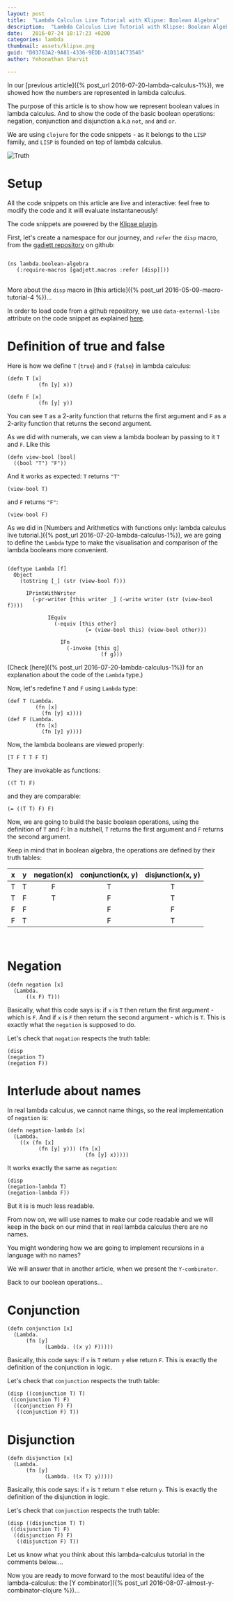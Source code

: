 ```yaml
---
layout: post
title:  "Lambda Calculus Live Tutorial with Klipse: Boolean Algebra"
description:  "Lambda Calculus Live Tutorial with Klipse: Boolean Algebra"
date:   2016-07-24 18:17:23 +0200
categories: lambda
thumbnail: assets/klipse.png
guid: "D03763A2-9A81-4336-9EDD-A1D114C73546"
author: Yehonathan Sharvit

---
```


In our [previous article]({% post_url 2016-07-20-lambda-calculus-1%}), we showed how the numbers are represented in lambda calculus.


The purpose of this article is to show how we represent boolean values in lambda calculus. And to show the code of the basic boolean operations: negation, conjunction and disjunction a.k.a `not`, `and` and `or`.

We are using `clojure` for the code snippets - as it belongs to the `LISP` family, and `LISP` is founded on top of lambda calculus.


![Truth](/assets/truth.jpg)

# Setup

All the code snippets on this article are live and interactive: feel free to modify the code and it will evaluate instantaneously!

The code snippets are powered by the [Klipse plugin](https://github.com/viebel/klipse).


First, let's create a namespace for our journey, and `refer` the `disp` macro, from the [gadjett repository](https://github.com/viebel/gadjett/blob/master/src/gadjett/macros.clj) on github:

<pre>
<code class="language-klipse" data-external-libs="https://raw.githubusercontent.com/viebel/gadjett/master/src/">
(ns lambda.boolean-algebra
   (:require-macros [gadjett.macros :refer [disp]]))
</code>
</pre>

More about the `disp` macro in [this article]({% post_url 2016-05-09-macro-tutorial-4 %})...

In order to load code from a github repository, we use `data-external-libs` attribute on the code snippet as explained [here](https://github.com/viebel/klipse#clojure-only-1).


# Definition of true and false 

Here is how we define `T` (`true`) and `F` (`false`) in lambda calculus:

~~~klipse
(defn T [x]
          (fn [y] x))

(defn F [x]
          (fn [y] y))
~~~


You can see `T` as a 2-arity function that returns the first argument and `F` as a 2-arity function that returns the second argument.


As we did with numerals, we can view a lambda boolean by passing to it `T` and `F`. Like this


~~~klipse
(defn view-bool [bool]
  ((bool "T") "F"))
~~~

And it works as expected: `T` returns `"T"`

~~~klipse
(view-bool T)
~~~

and `F` returns `"F"`:

~~~klipse
(view-bool F)
~~~

As we did in [Numbers and Arithmetics with functions only: lambda calculus live tutorial.]({% post_url 2016-07-20-lambda-calculus-1%}), we are going to define the `Lambda` type to make the visualisation and comparison of the lambda booleans more convenient.

~~~klipse

(deftype Lambda [f]
  Object
    (toString [_] (str (view-bool f)))

      IPrintWithWriter
        (-pr-writer [this writer _] (-write writer (str (view-bool f))))
          
             IEquiv
               (-equiv [this other]
                         (= (view-bool this) (view-bool other)))

                 IFn
                   (-invoke [this g]
                              (f g)))

~~~


(Check [here]({% post_url 2016-07-20-lambda-calculus-1%}) for an explanation about the code of the `Lambda` type.)

Now, let's redefine `T` and `F` using `Lambda` type:

~~~klipse
(def T (Lambda.
         (fn [x]
           (fn [y] x))))
(def F (Lambda.
         (fn [x]
           (fn [y] y))))
~~~

Now, the lambda booleans are viewed properly:

~~~klipse
[T F T T F T]
~~~


They are invokable as functions:

~~~klipse
((T T) F)
~~~

and they are comparable:

~~~klipse
(= ((T T) F) F)
~~~

Now, we are going to build the basic boolean operations, using the definition of `T` and `F`: In a nutshell, `T` returns the first argument and `F` returns the second argument.

Keep in mind that in boolean algebra, the operations are defined by their truth tables:

| x | y | negation(x) | conjunction(x, y) | disjunction(x, y) |
|:---:|:---:|:--------:|:-----------:|:-----------:|
| T | T | F      | T         | T         |
| T | F | T      | F         | T         |
| F | F |        | F         | F         |
| F | T |        | F         | T         |

<br/>

# Negation

~~~klipse
(defn negation [x]
  (Lambda.
      ((x F) T)))
~~~

Basically, what this code says is: if `x` is `T` then return the first argument - which is `F`. And if `x` is `F` then return the second argument - which is `T`. This is exactly what the `negation` is supposed to do.

Let's check that `negation` respects the truth table:

~~~klipse
(disp
(negation T)
(negation F))
~~~


# Interlude about names

In real lambda calculus, we cannot name things, so the real implementation of `negation` is:

~~~klipse
(defn negation-lambda [x]
  (Lambda.
    ((x (fn [x]
          (fn [y] y))) (fn [x]
                         (fn [y] x)))))
~~~


It works exactly the same as `negation`:

~~~klipse
(disp
(negation-lambda T)
(negation-lambda F))
~~~

But it is is much less readable. 

From now on, we will use names to make our code readable and we will keep in the back on our mind that in real lambda calculus there are no names.


You might wondering how we are going to implement recursions in a language with no names?

We will answer that in another article, when we present the `Y-combinator`.


Back to our boolean operations...


# Conjunction

~~~klipse
(defn conjunction [x]
  (Lambda.
      (fn [y]
            (Lambda. ((x y) F)))))
~~~

Basically, this code says: if `x` is `T` return `y` else return `F`. This is exactly the definition of the conjunction in logic.

Let's check that `conjunction` respects the truth table:

~~~klipse
(disp ((conjunction T) T)
 ((conjunction T) F)
  ((conjunction F) F)
   ((conjunction F) T))
~~~

# Disjunction

~~~klipse
(defn disjunction [x]
  (Lambda.
      (fn [y]
            (Lambda. ((x T) y)))))
~~~


Basically, this code says: if `x` is `T` return `T` else return `y`. This is exactly the definition of the disjunction in logic.

Let's check that `conjunction` respects the truth table:

~~~klipse
(disp ((disjunction T) T)
 ((disjunction T) F)
  ((disjunction F) F)
   ((disjunction F) T))
~~~


Let us know what you think about this lambda-calculus tutorial in the comments below....


Now you are ready to move forward to the most beautiful idea of the lambda-calculus: the [Y combinator]({% post_url 2016-08-07-almost-y-combinator-clojure %})...
